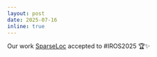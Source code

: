 ```yaml
---
layout: post
date: 2025-07-16
inline: true
---
```


Our work [SparseLoc](https://reachpranjal.com/sparseloc/) accepted to #IROS2025 🏆✨